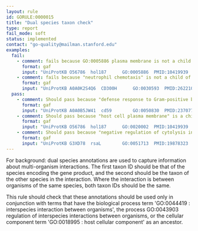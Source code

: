 ```yaml
---
layout: rule
id: GORULE:0000015
title: "Dual species taxon check"
type: report
fail_mode: soft
status: implemented
contact: "go-quality@mailman.stanford.edu"
examples:
  fail:
    - comment: fails because GO:0005886 plasma membrane is not a child of "GO:0018995 host cellular component"
      format: gaf
      input: "UniProtKB	O56786	hol187		GO:0005886	PMID:10419939	IDA		C	Holin protein Hol187	hol187	protein	taxon:55511|taxon:9696	20170423	CACAO"
    - comment: fails because "neutrophil chemotaxis" is not a child of "GO:0044419 interspecies interaction between organisms"
      format: gaf
      input: "UniProtKB	A0A0K2S4Q6	CD300H		GO:0030593	PMID:26221034	IDA		P	Protein CD300H	CD300H	protein	taxon:9606|taxon:55511	20160428	UniProt"
  pass:
    - comment: Should pass because "defense response to Gram-positive bacterium" is a child of "GO:0044419 interspecies interaction between organisms"
      format: gaf
      input: "UniProtKB	A0A0B5JW41	cd59		GO:0050830	PMID:23707788	IDA		P	UPAR/Ly6 domain-containing protein	cd59	protein	taxon:7955|taxon:90370	20130923	ZFIN"
    - comment: Should pass because "host cell plasma membrane" is a child of "GO:0018995 host cellular component"
      format: gaf
      input: "UniProtKB	O56786	hol187		GO:0020002	PMID:10419939	IDA		C	Holin protein Hol187	hol187	protein	taxon:55511|taxon:9696	20170423	CACAO"
    - comment: Should pass because "negative regulation of cytolysis in other organism" is a child of "GO:0043903 regulation of interspecies interactions between organisms"
      format: gaf
      input: "UniProtKB	G3XD78	rsaL		GO:0051713	PMID:19878323	IMP		P	Regulatory protein RsaL	rsaL,PA1431	protein	taxon:208964|taxon:90370	20190311	PseudoCAP"
---
```

For background: dual species annotations are used to capture information about
multi-organism interactions. The first taxon ID should be that of the
species encoding the gene product, and the second should be the taxon of
the other species in the interaction. Where the interaction is between
organisms of the same species, both taxon IDs should be the same.

This rule should check that these annotations should be used only in conjunction with
terms that have the biological process term 'GO:0044419 : interspecies interaction
between organisms', the process GO:0043903 regulation of interspecies interactions between organisms, or the cellular component term 'GO:0018995 : host cellular component' as an ancestor.
